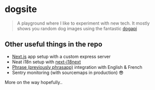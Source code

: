 # dogsite
> A playground where I like to experiment with new tech. It mostly shows you random dog images using the fantastic [dogapi](https://dog.ceo/dog-api/)

## Other useful things in the repo
- [Next.js](https://nextjs.org/) app setup with a custom express server
- Neat i18n setup with [next-i18next](https://github.com/isaachinman/next-i18next)
- [Phrase (previously phrasapp)](https://phrase.com/) integration with English & French
- Sentry monitoring (with sourcemaps in production) :sunglasses:

More on the way hopefully..
